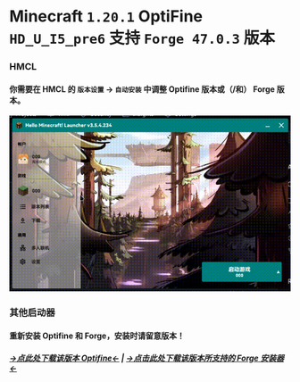 # Minecraft `1.20.1` OptiFine `HD_U_I5_pre6` 支持 `Forge 47.0.3` 版本

### HMCL

#### 你需要在 HMCL 的 `版本设置` -> `自动安装` 中调整 Optifine 版本或（/和） Forge 版本。

![hmcl](hmcl.gif)

### 其他启动器

#### 重新安装 Optifine 和 Forge，安装时请留意版本！

##### [→点此处下载该版本 Optifine←](https://optifine.cn/download/preview_OptiFine_1.20.1_HD_U_I5_pre6.jar) | [→点击此处下载该版本所支持的 Forge 安装器←](https://maven.minecraftforge.net/net/minecraftforge/forge/1.20.1-47.0.3/forge-1.20.1-47.0.3-installer.jar)

